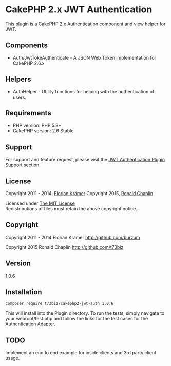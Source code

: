 # CakePHP 2.x JWT Authentication #

This plugin is a CakePHP 2.x Authentication component and view helper for JWT.

## Components ##

* Auth/JwtTokeAuthenticate - A JSON Web Token implementation for CakePHP 2.6.x

## Helpers

* AuthHelper - Utility functions for helping with the authentication of users.

## Requirements ##

* PHP version: PHP 5.3+
* CakePHP version: 2.6 Stable

## Support ##

For support and feature request, please visit the [JWT Authentication Plugin Support](https://github.com/t73biz/cakephp2-jwt-auth/issues) section.

## License ##

Copyright 2011 - 2014, [Florian Krämer](http://github.com/burzum)
Copyright 2015, [Ronald Chaplin](http://github.com/t73biz)

Licensed under [The MIT License](http://www.opensource.org/licenses/mit-license.php)<br/>
Redistributions of files must retain the above copyright notice.

## Copyright ###

Copyright 2011 - 2014
Florian Krämer
http://github.com/burzum

Copyright 2015
Ronald Chaplin
http://github.com/t73biz

## Version ##

1.0.6


## Installation ##

```composer require t73biz/cakephp2-jwt-auth 1.0.6```

This will install into the Plugin directory. To run the tests, simply navigate to your webroot/test.php and follow the links for the test cases for the Authentication Adapter.
 
## TODO ##

Implement an end to end example for inside clients and 3rd party client usage.
